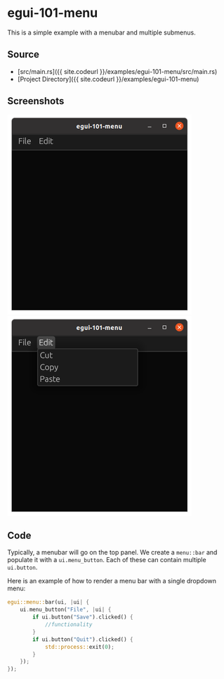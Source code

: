# egui-101-menu

This is a simple example with a menubar and multiple submenus.

## Source

- [src/main.rs]({{ site.codeurl }}/examples/egui-101-menu/src/main.rs)
- [Project Directory]({{ site.codeurl }}/examples/egui-101-menu)

## Screenshots

![Screenshot](screen1.png)
![Screenshot](screen2.png)

## Code

Typically, a menubar will go on the top panel. We create a `menu::bar` and populate it with a `ui.menu_button`. Each of these can contain multiple `ui.button`.

Here is an example of how to render a menu bar with a single dropdown menu:

```rust
egui::menu::bar(ui, |ui| {
    ui.menu_button("File", |ui| {
        if ui.button("Save").clicked() {
            //functionality
        }
        if ui.button("Quit").clicked() {
            std::process::exit(0);
        }
    });
});
```
